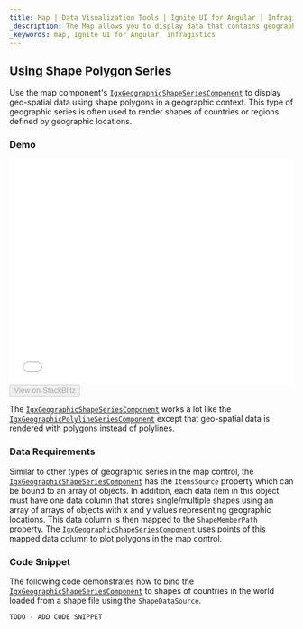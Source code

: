 ```yaml
---
title: Map | Data Visualization Tools | Ignite UI for Angular | Infragistics
_description: The Map allows you to display data that contains geographic locations from view models or geo-spatial data loaded from shape files on geographic imagery maps.View the demo, dependencies, usage and toolbar for more information.
_keywords: map, Ignite UI for Angular, infragistics
---
```


## Using Shape Polygon Series

Use the map component's [`IgxGeographicShapeSeriesComponent`](map_geographic_shape_polygon_series.md) to display geo-spatial data using shape polygons in a geographic context. This type of geographic series is often used to render shapes of countries or regions defined by geographic locations.

### Demo

<div class="sample-container loading" style="height: 400px">
    <iframe id="geo-map-type-shape-polygon-series-iframe" src='{environment:demosBaseUrl}/maps/geo-map-type-shape-polygon-series' width="100%" height="100%" seamless frameBorder="0" onload="onXPlatSampleIframeContentLoaded(this);"></iframe>
</div>
<div>
    <button data-localize="stackblitz" disabled class="stackblitz-btn"   data-iframe-id="geo-map-type-shape-polygon-series-iframe" data-demos-base-url="{environment:demosBaseUrl}">View on StackBlitz
    </button>
</div>

<div class="divider--half"></div>

The [`IgxGeographicShapeSeriesComponent`](map_geographic_shape_polygon_series.md) works a lot like the [`IgxGeographicPolylineSeriesComponent`](map_geographic_shape_polygon_series.md) except that geo-spatial data is rendered with polygons instead of polylines.

### Data Requirements

Similar to other types of geographic series in the map control, the [`IgxGeographicShapeSeriesComponent`](map_geographic_shape_polygon_series.md) has the `ItemsSource` property which can be bound to an array of objects. In addition, each data item in this object must have one data column that stores single/multiple shapes using an array of arrays of objects with x and y values representing geographic locations. This data column is then mapped to the `ShapeMemberPath` property. The [`IgxGeographicShapeSeriesComponent`](map_geographic_shape_polygon_series.md) uses points of this mapped data column to plot polygons in the map control.

### Code Snippet

The following code demonstrates how to bind the [`IgxGeographicShapeSeriesComponent`](map_geographic_shape_polygon_series.md) to shapes of countries in the world loaded from a shape file using the `ShapeDataSource`.

<!-- Angular -->

```html
TODO - ADD CODE SNIPPET
```

